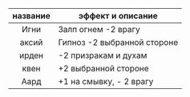|название|эффект и описание|
|:---:|---|
|Игни|Залп огнем -2 врагу|
|аксий|Гипноз -2 выбранной стороне|
|ирден| -2 призракам и духам|
|квен|+2 выбранной стороне|
|Аард|+1 на смывку, - 2 врагу|
